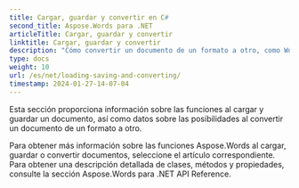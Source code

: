 ```yaml
---
title: Cargar, guardar y convertir en C#
second_title: Aspose.Words para .NET
articleTitle: Cargar, guardar y convertir
linktitle: Cargar, guardar y convertir
description: "Cómo convertir un documento de un formato a otro, como Word a PDF o HTML a Markdown, además de cómo cargar y guardar un documento usando C#."
type: docs
weight: 10
url: /es/net/loading-saving-and-converting/
timestamp: 2024-01-27-14-07-04
---
```


Esta sección proporciona información sobre las funciones al cargar y guardar un documento, así como datos sobre las posibilidades al convertir un documento de un formato a otro.

Para obtener más información sobre las funciones Aspose.Words al cargar, guardar o convertir documentos, seleccione el artículo correspondiente. Para obtener una descripción detallada de clases, métodos y propiedades, consulte la sección Aspose.Words para .NET API Reference.

